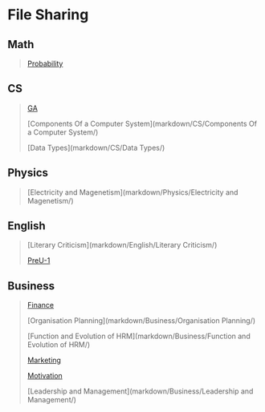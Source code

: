 # File Sharing

## Math 
>[Probability](markdown/Math/Probability/)
>

## CS 
>[GA](markdown/CS/GA/)
>
>[Components Of a Computer System](markdown/CS/Components Of a Computer System/)
>
>[Data Types](markdown/CS/Data Types/)
>

## Physics 
>[Electricity and Magenetism](markdown/Physics/Electricity and Magenetism/)
>

## English 
>[Literary Criticism](markdown/English/Literary Criticism/)
>
>[PreU-1](markdown/English/PreU-1/)
>

## Business 
>[Finance](markdown/Business/Finance/)
>
>[Organisation  Planning](markdown/Business/Organisation  Planning/)
>
>[Function and Evolution of HRM](markdown/Business/Function and Evolution of HRM/)
>
>[Marketing](markdown/Business/Marketing/)
>
>[Motivation](markdown/Business/Motivation/)
>
>[Leadership and Management](markdown/Business/Leadership and Management/)
>

